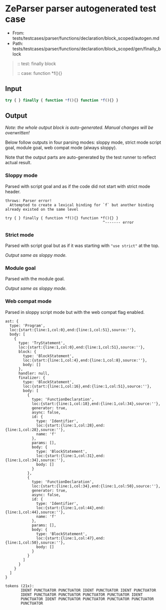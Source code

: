 # ZeParser parser autogenerated test case

- From: tests/testcases/parser/functions/declaration/block_scoped/autogen.md
- Path: tests/testcases/parser/functions/declaration/block_scoped/gen/finally_block

> :: test: finally block
>
> :: case: function *f(){}

## Input


`````js
try { } finally { function *f(){} function *f(){} }
`````

## Output

_Note: the whole output block is auto-generated. Manual changes will be overwritten!_

Below follow outputs in four parsing modes: sloppy mode, strict mode script goal, module goal, web compat mode (always sloppy).

Note that the output parts are auto-generated by the test runner to reflect actual result.

### Sloppy mode

Parsed with script goal and as if the code did not start with strict mode header.

`````
throws: Parser error!
  Attempted to create a lexical binding for `f` but another binding already existed on the same level

try { } finally { function *f(){} function *f(){} }
                                            ^------- error
`````

### Strict mode

Parsed with script goal but as if it was starting with `"use strict"` at the top.

_Output same as sloppy mode._

### Module goal

Parsed with the module goal.

_Output same as sloppy mode._

### Web compat mode

Parsed in sloppy script mode but with the web compat flag enabled.

`````
ast: {
  type: 'Program',
  loc:{start:{line:1,col:0},end:{line:1,col:51},source:''},
  body: [
    {
      type: 'TryStatement',
      loc:{start:{line:1,col:0},end:{line:1,col:51},source:''},
      block: {
        type: 'BlockStatement',
        loc:{start:{line:1,col:4},end:{line:1,col:8},source:''},
        body: []
      },
      handler: null,
      finalizer: {
        type: 'BlockStatement',
        loc:{start:{line:1,col:16},end:{line:1,col:51},source:''},
        body: [
          {
            type: 'FunctionDeclaration',
            loc:{start:{line:1,col:18},end:{line:1,col:34},source:''},
            generator: true,
            async: false,
            id: {
              type: 'Identifier',
              loc:{start:{line:1,col:28},end:{line:1,col:28},source:''},
              name: 'f'
            },
            params: [],
            body: {
              type: 'BlockStatement',
              loc:{start:{line:1,col:31},end:{line:1,col:34},source:''},
              body: []
            }
          },
          {
            type: 'FunctionDeclaration',
            loc:{start:{line:1,col:34},end:{line:1,col:50},source:''},
            generator: true,
            async: false,
            id: {
              type: 'Identifier',
              loc:{start:{line:1,col:44},end:{line:1,col:44},source:''},
              name: 'f'
            },
            params: [],
            body: {
              type: 'BlockStatement',
              loc:{start:{line:1,col:47},end:{line:1,col:50},source:''},
              body: []
            }
          }
        ]
      }
    }
  ]
}

tokens (21x):
       IDENT PUNCTUATOR PUNCTUATOR IDENT PUNCTUATOR IDENT PUNCTUATOR
       IDENT PUNCTUATOR PUNCTUATOR PUNCTUATOR PUNCTUATOR IDENT
       PUNCTUATOR IDENT PUNCTUATOR PUNCTUATOR PUNCTUATOR PUNCTUATOR
       PUNCTUATOR
`````

